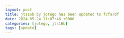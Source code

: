 ```yaml
---
layout: post
title: jts16b by jotego has been updated to fcfa7df
date: 2024-05-24 11:07:46 +0000
categories: [jotego, jts16b]
tags: [update]
---
```


